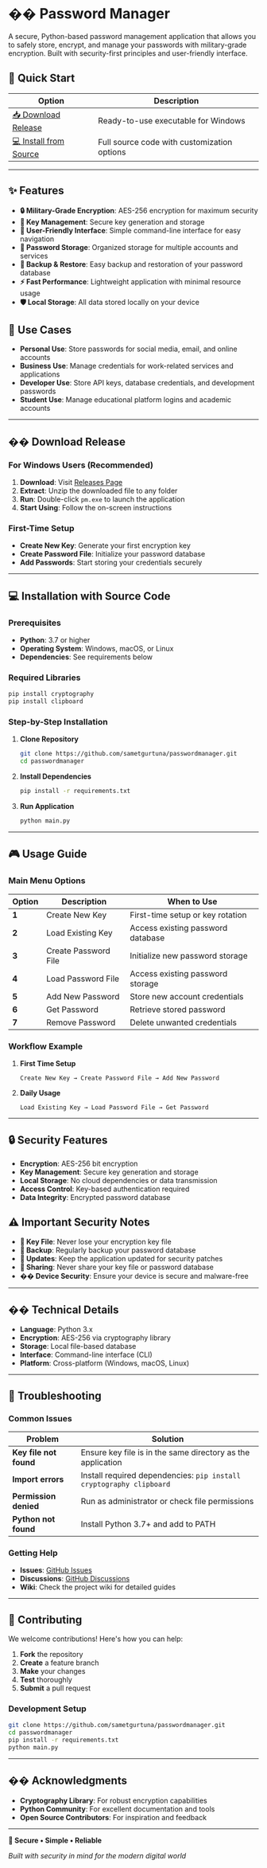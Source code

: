 # �� Password Manager

A secure, Python-based password management application that allows you to safely store, encrypt, and manage your passwords with military-grade encryption. Built with security-first principles and user-friendly interface.

## 🚀 Quick Start
 
| Option | Description |
|--------|-------------|
| [📥 Download Release](#download-release) | Ready-to-use executable for Windows |
| [💻 Install from Source](#installation-with-source-code) | Full source code with customization options |

---

## ✨ Features

- **🔒 Military-Grade Encryption**: AES-256 encryption for maximum security
- **🔑 Key Management**: Secure key generation and storage
- **📱 User-Friendly Interface**: Simple command-line interface for easy navigation
- **💾 Password Storage**: Organized storage for multiple accounts and services
- **🔄 Backup & Restore**: Easy backup and restoration of your password database
- **⚡ Fast Performance**: Lightweight application with minimal resource usage
- **🛡️ Local Storage**: All data stored locally on your device

## 🎯 Use Cases

- **Personal Use**: Store passwords for social media, email, and online accounts
- **Business Use**: Manage credentials for work-related services and applications
- **Developer Use**: Store API keys, database credentials, and development passwords
- **Student Use**: Manage educational platform logins and academic accounts

---

## �� Download Release

### For Windows Users (Recommended)

1. **Download**: Visit [Releases Page](https://github.com/sametgurtuna/passwordmanager/releases)
2. **Extract**: Unzip the downloaded file to any folder
3. **Run**: Double-click `pm.exe` to launch the application
4. **Start Using**: Follow the on-screen instructions

### First-Time Setup
- **Create New Key**: Generate your first encryption key
- **Create Password File**: Initialize your password database
- **Add Passwords**: Start storing your credentials securely

---

## 💻 Installation with Source Code

### Prerequisites

- **Python**: 3.7 or higher
- **Operating System**: Windows, macOS, or Linux
- **Dependencies**: See requirements below

### Required Libraries

```bash
pip install cryptography
pip install clipboard
```

### Step-by-Step Installation

1. **Clone Repository**
   ```bash
   git clone https://github.com/sametgurtuna/passwordmanager.git
   cd passwordmanager
   ```

2. **Install Dependencies**
   ```bash
   pip install -r requirements.txt
   ```

3. **Run Application**
   ```bash
   python main.py
   ```

---

## 🎮 Usage Guide

### Main Menu Options

| Option | Description | When to Use |
|--------|-------------|-------------|
| **1** | Create New Key | First-time setup or key rotation |
| **2** | Load Existing Key | Access existing password database |
| **3** | Create Password File | Initialize new password storage |
| **4** | Load Password File | Access existing password storage |
| **5** | Add New Password | Store new account credentials |
| **6** | Get Password | Retrieve stored password |
| **7** | Remove Password | Delete unwanted credentials |

### Workflow Example

1. **First Time Setup**
   ```
   Create New Key → Create Password File → Add New Password
   ```

2. **Daily Usage**
   ```
   Load Existing Key → Load Password File → Get Password
   ```

---

## 🔒 Security Features

- **Encryption**: AES-256 bit encryption
- **Key Management**: Secure key generation and storage
- **Local Storage**: No cloud dependencies or data transmission
- **Access Control**: Key-based authentication required
- **Data Integrity**: Encrypted password database

## ⚠️ Important Security Notes

- **🔑 Key File**: Never lose your encryption key file
- **💾 Backup**: Regularly backup your password database
- **🔄 Updates**: Keep the application updated for security patches
- **🚫 Sharing**: Never share your key file or password database
- **�� Device Security**: Ensure your device is secure and malware-free

---

## ��️ Technical Details

- **Language**: Python 3.x
- **Encryption**: AES-256 via cryptography library
- **Storage**: Local file-based database
- **Interface**: Command-line interface (CLI)
- **Platform**: Cross-platform (Windows, macOS, Linux)


---

## 🚧 Troubleshooting

### Common Issues

| Problem | Solution |
|---------|----------|
| **Key file not found** | Ensure key file is in the same directory as the application |
| **Import errors** | Install required dependencies: `pip install cryptography clipboard` |
| **Permission denied** | Run as administrator or check file permissions |
| **Python not found** | Install Python 3.7+ and add to PATH |

### Getting Help

- **Issues**: [GitHub Issues](https://github.com/sametgurtuna/passwordmanager/issues)
- **Discussions**: [GitHub Discussions](https://github.com/sametgurtuna/passwordmanager/discussions)
- **Wiki**: Check the project wiki for detailed guides

---

## 🤝 Contributing

We welcome contributions! Here's how you can help:

1. **Fork** the repository
2. **Create** a feature branch
3. **Make** your changes
4. **Test** thoroughly
5. **Submit** a pull request

### Development Setup

```bash
git clone https://github.com/sametgurtuna/passwordmanager.git
cd passwordmanager
pip install -r requirements.txt
python main.py
```

---

## �� Acknowledgments

- **Cryptography Library**: For robust encryption capabilities
- **Python Community**: For excellent documentation and tools
- **Open Source Contributors**: For inspiration and feedback


---

**🔐 Secure • Simple • Reliable**

*Built with security in mind for the modern digital world*
